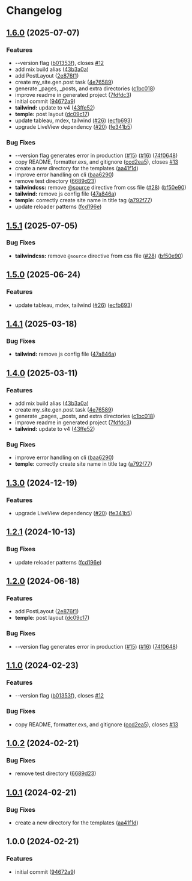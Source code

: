 # Changelog

## [1.6.0](https://github.com/andyl/tableau_new/compare/v1.5.1...v1.6.0) (2025-07-07)


### Features

* --version flag ([b01353f](https://github.com/andyl/tableau_new/commit/b01353fee9adff18f51bd8eec675f63040d75373)), closes [#12](https://github.com/andyl/tableau_new/issues/12)
* add mix build alias ([43b3a0a](https://github.com/andyl/tableau_new/commit/43b3a0a15db865fba135357790f1e52f0af1f2a9))
* add PostLayout ([2e876f1](https://github.com/andyl/tableau_new/commit/2e876f197d47bfe9bcef42cb43046c8156bb4ee5))
* create my_site.gen.post task ([4e76589](https://github.com/andyl/tableau_new/commit/4e7658912479ac23b947062e44c80801e80d1174))
* generate _pages, _posts, and extra directories ([c1bc018](https://github.com/andyl/tableau_new/commit/c1bc018d286a18359354afe0022b15f6ea005e20))
* improve readme in generated project ([7fdfdc3](https://github.com/andyl/tableau_new/commit/7fdfdc38d63a0cba89062b4d25216aa3204eacba))
* initial commit ([94672a9](https://github.com/andyl/tableau_new/commit/94672a99732bbc47b70ec42afa453555a4095991))
* **tailwind:** update to v4 ([43ffe52](https://github.com/andyl/tableau_new/commit/43ffe522a6f0364609a4eb1ec1c707dab6cd807f))
* **temple:** post layout ([dc09c17](https://github.com/andyl/tableau_new/commit/dc09c1786e0e329a6aabbd1ee2efc1e60a42c290))
* update tableau, mdex, tailwind ([#26](https://github.com/andyl/tableau_new/issues/26)) ([ecfb693](https://github.com/andyl/tableau_new/commit/ecfb6938e7153ac0e2050dd37c72536bbef49021))
* upgrade LiveView dependency ([#20](https://github.com/andyl/tableau_new/issues/20)) ([fe341b5](https://github.com/andyl/tableau_new/commit/fe341b59c900467c97bfd5337d319a40b0020751))


### Bug Fixes

* --version flag generates error in production ([#15](https://github.com/andyl/tableau_new/issues/15)) ([#16](https://github.com/andyl/tableau_new/issues/16)) ([74f0648](https://github.com/andyl/tableau_new/commit/74f0648a85db8dca405f86f57dc1c220d49b204c))
* copy README, formatter.exs, and gitignore ([ccd2ea5](https://github.com/andyl/tableau_new/commit/ccd2ea5d9c8c4562a66a4d5a1ed4e58be12d2776)), closes [#13](https://github.com/andyl/tableau_new/issues/13)
* create a new directory for the templates ([aa41f1d](https://github.com/andyl/tableau_new/commit/aa41f1db3037a99e8547ed473aebcede6d467007))
* improve error handling on cli ([baa6290](https://github.com/andyl/tableau_new/commit/baa6290f3cd2c728c81af9b530262133b0a76ee8))
* remove test directory ([6689d23](https://github.com/andyl/tableau_new/commit/6689d23960236a2d6ca5aa793f46bd2e131925c8))
* **tailwindcss:** remove [@source](https://github.com/source) directive from css file ([#28](https://github.com/andyl/tableau_new/issues/28)) ([bf50e90](https://github.com/andyl/tableau_new/commit/bf50e90c43e77f94d374704e4cd22b7c11d30073))
* **tailwind:** remove js config file ([47a846a](https://github.com/andyl/tableau_new/commit/47a846a5e4a0866628f4ceedf1cbe989d5366061))
* **temple:** correctly create site name in title tag ([a792f77](https://github.com/andyl/tableau_new/commit/a792f771013613394060e2d10b61991f450200a1))
* update reloader patterns ([fcd196e](https://github.com/andyl/tableau_new/commit/fcd196eedab74e93dbc11c83e4ca7b24425a3f66))

## [1.5.1](https://github.com/elixir-tools/tableau_new/compare/v1.5.0...v1.5.1) (2025-07-05)


### Bug Fixes

* **tailwindcss:** remove `@source` directive from css file ([#28](https://github.com/elixir-tools/tableau_new/issues/28)) ([bf50e90](https://github.com/elixir-tools/tableau_new/commit/bf50e90c43e77f94d374704e4cd22b7c11d30073))

## [1.5.0](https://github.com/elixir-tools/tableau_new/compare/v1.4.1...v1.5.0) (2025-06-24)


### Features

* update tableau, mdex, tailwind ([#26](https://github.com/elixir-tools/tableau_new/issues/26)) ([ecfb693](https://github.com/elixir-tools/tableau_new/commit/ecfb6938e7153ac0e2050dd37c72536bbef49021))

## [1.4.1](https://github.com/elixir-tools/tableau_new/compare/v1.4.0...v1.4.1) (2025-03-18)


### Bug Fixes

* **tailwind:** remove js config file ([47a846a](https://github.com/elixir-tools/tableau_new/commit/47a846a5e4a0866628f4ceedf1cbe989d5366061))

## [1.4.0](https://github.com/elixir-tools/tableau_new/compare/v1.3.0...v1.4.0) (2025-03-11)


### Features

* add mix build alias ([43b3a0a](https://github.com/elixir-tools/tableau_new/commit/43b3a0a15db865fba135357790f1e52f0af1f2a9))
* create my_site.gen.post task ([4e76589](https://github.com/elixir-tools/tableau_new/commit/4e7658912479ac23b947062e44c80801e80d1174))
* generate _pages, _posts, and extra directories ([c1bc018](https://github.com/elixir-tools/tableau_new/commit/c1bc018d286a18359354afe0022b15f6ea005e20))
* improve readme in generated project ([7fdfdc3](https://github.com/elixir-tools/tableau_new/commit/7fdfdc38d63a0cba89062b4d25216aa3204eacba))
* **tailwind:** update to v4 ([43ffe52](https://github.com/elixir-tools/tableau_new/commit/43ffe522a6f0364609a4eb1ec1c707dab6cd807f))


### Bug Fixes

* improve error handling on cli ([baa6290](https://github.com/elixir-tools/tableau_new/commit/baa6290f3cd2c728c81af9b530262133b0a76ee8))
* **temple:** correctly create site name in title tag ([a792f77](https://github.com/elixir-tools/tableau_new/commit/a792f771013613394060e2d10b61991f450200a1))

## [1.3.0](https://github.com/elixir-tools/tableau_new/compare/v1.2.1...v1.3.0) (2024-12-19)


### Features

* upgrade LiveView dependency ([#20](https://github.com/elixir-tools/tableau_new/issues/20)) ([fe341b5](https://github.com/elixir-tools/tableau_new/commit/fe341b59c900467c97bfd5337d319a40b0020751))

## [1.2.1](https://github.com/elixir-tools/tableau_new/compare/v1.2.0...v1.2.1) (2024-10-13)


### Bug Fixes

* update reloader patterns ([fcd196e](https://github.com/elixir-tools/tableau_new/commit/fcd196eedab74e93dbc11c83e4ca7b24425a3f66))

## [1.2.0](https://github.com/elixir-tools/tableau_new/compare/v1.1.0...v1.2.0) (2024-06-18)


### Features

* add PostLayout ([2e876f1](https://github.com/elixir-tools/tableau_new/commit/2e876f197d47bfe9bcef42cb43046c8156bb4ee5))
* **temple:** post layout ([dc09c17](https://github.com/elixir-tools/tableau_new/commit/dc09c1786e0e329a6aabbd1ee2efc1e60a42c290))


### Bug Fixes

* --version flag generates error in production ([#15](https://github.com/elixir-tools/tableau_new/issues/15)) ([#16](https://github.com/elixir-tools/tableau_new/issues/16)) ([74f0648](https://github.com/elixir-tools/tableau_new/commit/74f0648a85db8dca405f86f57dc1c220d49b204c))

## [1.1.0](https://github.com/elixir-tools/tableau_new/compare/v1.0.2...v1.1.0) (2024-02-23)


### Features

* --version flag ([b01353f](https://github.com/elixir-tools/tableau_new/commit/b01353fee9adff18f51bd8eec675f63040d75373)), closes [#12](https://github.com/elixir-tools/tableau_new/issues/12)


### Bug Fixes

* copy README, formatter.exs, and gitignore ([ccd2ea5](https://github.com/elixir-tools/tableau_new/commit/ccd2ea5d9c8c4562a66a4d5a1ed4e58be12d2776)), closes [#13](https://github.com/elixir-tools/tableau_new/issues/13)

## [1.0.2](https://github.com/elixir-tools/tableau_new/compare/v1.0.1...v1.0.2) (2024-02-21)


### Bug Fixes

* remove test directory ([6689d23](https://github.com/elixir-tools/tableau_new/commit/6689d23960236a2d6ca5aa793f46bd2e131925c8))

## [1.0.1](https://github.com/elixir-tools/tableau_new/compare/v1.0.0...v1.0.1) (2024-02-21)


### Bug Fixes

* create a new directory for the templates ([aa41f1d](https://github.com/elixir-tools/tableau_new/commit/aa41f1db3037a99e8547ed473aebcede6d467007))

## 1.0.0 (2024-02-21)


### Features

* initial commit ([94672a9](https://github.com/elixir-tools/tableau_new/commit/94672a99732bbc47b70ec42afa453555a4095991))
